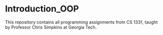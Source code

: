 # Introduction_OOP
This repository contains all programming assignments from CS 1331, taught by Professor Chris Simpkins at Georgia Tech.
